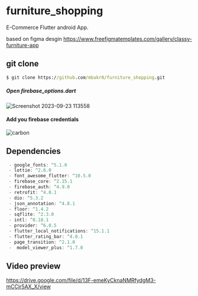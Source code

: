 # furniture_shopping

E-Commerce Flutter android App.

based on figma desgin
https://www.freefigmatemplates.com/gallery/classy-furniture-app

## git clone

``` cmd
$ git clone https://github.com/mbakr0/furniture_shopping.git
```
#####  Open firebase_options.dart 

![Screenshot 2023-09-23 113558](https://github.com/mbakr0/furniture_shopping/assets/24358810/c0b74114-101f-47df-9357-a39efd560dad)

####   Add you firebase credentials
![carbon](https://github.com/mbakr0/furniture_shopping/assets/24358810/b03bef4a-0f9f-4fc6-800a-51389bcb90d6)


## Dependencies
``` dart
 - google_fonts: ^5.1.0
 - lottie: ^2.6.0
 - font_awesome_flutter: ^10.5.0
 - firebase_core: ^2.15.1
 - firebase_auth: ^4.9.0
 - retrofit: ^4.0.1
 - dio: ^5.3.2
 - json_annotation: ^4.8.1
 - floor: ^1.4.2
 - sqflite: ^2.3.0
 - intl: ^0.18.1
 - provider: ^6.0.5
 - flutter_local_notifications: ^15.1.1
 - flutter_rating_bar: ^4.0.1
 - page_transition: ^2.1.0
 -  model_viewer_plus: ^1.7.0
```

## Video preview
https://drive.google.com/file/d/13F-emeKyCknaNMRfydgM3-mCCjr5AX_X/view
